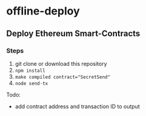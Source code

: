 # offline-deploy

## Deploy Ethereum Smart-Contracts

### Steps
1. git clone or download this repository
2. `npm install`
3. `make compiled contract="SecretSend"`
4. `node send-tx`

Todo:
- add contract address and transaction ID to output